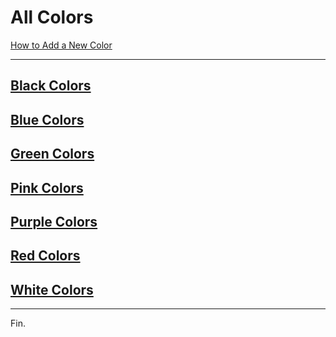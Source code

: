 # All Colors

[How to Add a New Color](./add-new-color.md)

----

## [Black Colors](./black-colors.md)

## [Blue Colors](./blue-colors.md)

## [Green Colors](./green-colors-by-hex)

## [Pink Colors](./pink-colors-by-luminance.md)

## [Purple Colors](./purple-colors-by-luminance.md)

## [Red Colors](./red-colors-by-luminance.md)

## [White Colors](./white-colors-by-luminance.md)

----

Fin.
